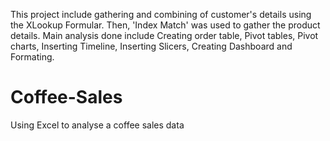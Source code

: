 This project include gathering and combining of customer's details using the XLookup Formular. Then, 'Index Match' was used to gather the product details. Main analysis done include Creating order table, Pivot tables, 
Pivot charts, Inserting Timeline, Inserting Slicers, Creating Dashboard and Formating.
# Coffee-Sales
Using Excel to analyse a coffee sales data 
